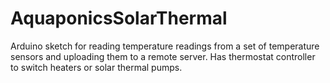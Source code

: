 AquaponicsSolarThermal
======================

Arduino sketch for reading temperature readings from a set of temperature sensors and uploading them to a remote server. Has thermostat controller to switch heaters or solar thermal pumps.
